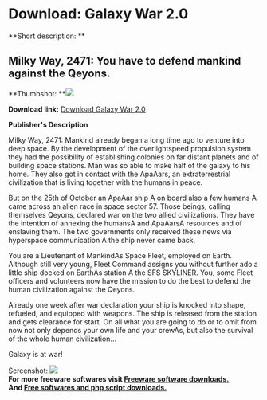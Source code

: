 # Download: Galaxy War 2.0

**Short description: **

## Milky Way, 2471: You have to defend mankind against the Qeyons.

  
**Thumbshot: **![](http://www.freewarefiles.com/screenshot/pfpgalaxywar_md.jpg)   
  
**Download link:** [Download Galaxy War 2.0](http://freesoftwares.boysofts.com/Galaxy-War_program_44182.html)  
  

**Publisher's Description**  
  

Milky Way, 2471: Mankind already began a long time ago to venture into deep
space. By the development of the overlightspeed propulsion system they had the
possibility of establishing colonies on far distant planets and of building
space stations. Man was so able to make half of the galaxy to his home. They
also got in contact with the ApaAars, an extraterrestrial civilization that is
living together with the humans in peace.  
  
But on the 25th of October an ApaAar ship A on board also a few humans A came
across an alien race in space sector 57. Those beings, calling themselves
Qeyons, declared war on the two allied civilizations. They have the intention
of annexing the humansA and ApaAarsA resources and of enslaving them. The two
governments only received these news via hyperspace communication A the ship
never came back.  
  
You are a Lieutenant of MankindAs Space Fleet, employed on Earth. Although
still very young, Fleet Command assigns you without further ado a little ship
docked on EarthAs station A the SFS SKYLINER. You, some Fleet officers and
volunteers now have the mission to do the best to defend the human
civilization against the Qeyons.  
  
Already one week after war declaration your ship is knocked into shape,
refueled, and equipped with weapons. The ship is released from the station and
gets clearance for start. On all what you are going to do or to omit from now
not only depends your own life and your crewAs, but also the survival of the
whole human civilization...  
  
Galaxy is at war!

  
  
Screenshot: ![](http://www.freewarefiles.com/screenshot/pfpgalaxywar.jpg)  
**For more freeware softwares visit [Freeware software downloads.](http://freesoftwares.boysofts.com/)**   
**And [Free softwares and php script downloads.](http://www.boysofts.com/)**

